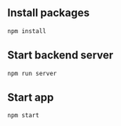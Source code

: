 ## Install packages
    npm install

## Start backend server
	npm run server

## Start app
	npm start
